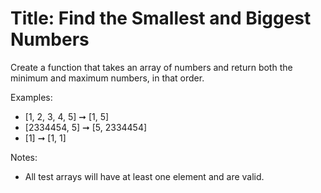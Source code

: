 # Title: Find the Smallest and Biggest Numbers
Create a function that takes an array of numbers and return both the minimum and maximum numbers, in that order.

Examples:
* [1, 2, 3, 4, 5] ➞ [1, 5]
* [2334454, 5] ➞ [5, 2334454]
* [1] ➞ [1, 1]

Notes:
* All test arrays will have at least one element and are valid.